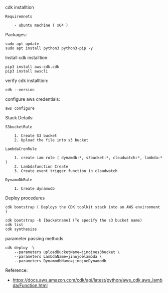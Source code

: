 cdk installtion

    Requiremnets

        - ubuntu machine ( x64 )

Packages:
        
    sudo apt update
    sudo apt install python3 python3-pip -y
    
Install cdk installtion:
        
    pip3 install aws-cdk.cdk 
    pip3 install awscli

verify cdk installtion:

    cdk --version

configure aws credentials:

    aws configure

Stack Details:

    
    S3bucketRule

        1. Create S3 bucket
        2. Upload the file into s3 bucket

    LambdaCronRule

        1. create iam role ( dynamdb:*, s3bucket:*, cloudwatch:*, lambda:* )
        2. Lambdafunction Create
        3. Create event trigger function in cloudwatch

    DynamoDbRule

        1. Create dynamodb

Deploy procedures
    
    cdk bootstrap ( Deploys the CDK toolkit stack into an AWS environment )

    cdk bootstrap -b [backetname] (To specify the s3 bucket name)
    cdk list
    cdk synthesize  

parameter passing methods

    cdk deploy  \
        --parameters uploadBucketName=jinojoes3bucket \
        --parameters LambdaName=jinojoelambda \
        --parameters DynamodbName=jinojoeDynamodb

Reference: 

- https://docs.aws.amazon.com/cdk/api/latest/python/aws_cdk.aws_lambda/Function.html
